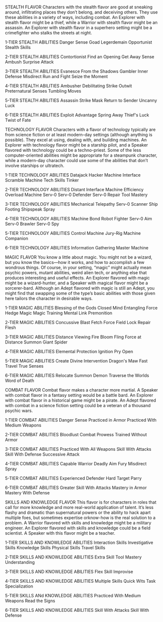 STEALTH FLAVOR Characters with the stealth flavor are good at sneaking around, infiltrating places they don’t belong, and deceiving others. They use these abilities in a variety of ways, including combat. An Explorer with stealth flavor might be a thief, while a Warrior with stealth flavor might be an assassin. An Explorer with stealth flavor in a superhero setting might be a crimefighter who stalks the streets at night.

1-TIER STEALTH ABILITIES
Danger Sense
Goad
Legerdemain
Opportunist
Stealth Skills

2-TIER STEALTH ABILITIES
Contortionist
Find an Opening
Get Away
Sense Ambush
Surprise Attack

3-TIER STEALTH ABILITIES
Evanesce
From the Shadows
Gambler
Inner Defense
Misdirect
Run and Fight
Seize the Moment

4-TIER STEALTH ABILITIES
Ambusher
Debilitating Strike
Outwit
Preternatural Senses
Tumbling Moves

5-TIER STEALTH ABILITIES
Assassin Strike
Mask
Return to Sender
Uncanny Luck

6-TIER STEALTH ABILITIES
Exploit Advantage
Spring Away
Thief's Luck
Twist of Fate


TECHNOLOGY FLAVOR Characters with a flavor of technology typically are from science fiction or at least modern-day settings (although anything is possible). They excel at using, dealing with, and building machines. An Explorer with technology flavor might be a starship pilot, and a Speaker flavored with technology could be a techno-priest. Some of the less computer-oriented abilities might be appropriate for a steampunk character, while a modern-day character could use some of the abilities that don’t involve starships or ultratech.

1-TIER TECHNOLOGY ABILITIES
Datajack
Hacker
Machine Interface
Scramble Machine
Tech Skills
Tinker

2-TIER TECHNOLOGY ABILITIES
Distant Interface
Machine Efficiency
Overload Machine
Serv-0
Serv-0 Defender
Serv-0 Repair
Tool Mastery

3-TIER TECHNOLOGY ABILITIES
Mechanical Telepathy
Serv-0 Scanner
Ship Footing
Shipspeak
Spray

4-TIER TECHNOLOGY ABILITIES
Machine Bond
Robot Fighter
Serv-0 Aim
Serv-0 Brawler
Serv-0 Spy

5-TIER TECHNOLOGY ABILITIES
Control Machine
Jury-Rig
Machine Companion 

6-TIER TECHNOLOGY ABILITIES
Information Gathering
Master Machine


MAGIC FLAVOR You know a little about magic. You might not be a wizard, but you know the basics—how it works, and how to accomplish a few wondrous things. Of course, in your setting, “magic” might actually mean psychic powers, mutant abilities, weird alien tech, or anything else that produces interesting and useful effects. An Explorer flavored with magic might be a wizard-hunter, and a Speaker with magical flavor might be a sorcerer-bard. Although an Adept flavored with magic is still an Adept, you might find that swapping some of the type’s basic abilities with those given here tailors the character in desirable ways.

1-TIER MAGIC ABILITIES
Blessing of the Gods
Closed Mind
Entangling Force
Hedge Magic
Magic Training
Mental Link
Premonition

2-TIER MAGIC ABILITIES
Concussive Blast
Fetch
Force Field 
Lock
Repair Flesh

3-TIER MAGIC ABILITIES
Distance Viewing
Fire Bloom
Fling
Force at Distance
Summon Giant Spider

4-TIER MAGIC ABILITIES
Elemental Protection
Ignition
Pry Open

5-TIER MAGIC ABILITIES
Create
Divine Intervention
Dragon's Maw
Fast Travel
True Senses

6-TIER MAGIC ABILITIES
Relocate
Summon Demon
Traverse the Worlds
Word of Death


COMBAT FLAVOR Combat flavor makes a character more martial. A Speaker with combat flavor in a fantasy setting would be a battle bard. An Explorer with combat flavor in a historical game might be a pirate. An Adept flavored with combat in a science fiction setting could be a veteran of a thousand psychic wars.

1-TIER COMBAT ABILITIES
Danger Sense
Practiced in Armor
Practiced With Medium Weapons

2-TIER COMBAT ABILITIES
Bloodlust
Combat Prowess
Trained Without Armor

3-TIER COMBAT ABILITIES
Practiced With All Weapons
Skill With Attacks
Skill With Defense
Successive Attack

4-TIER COMBAT ABILITIES
Capable Warrior
Deadly Aim
Fury
Misdirect
Spray

5-TIER COMBAT ABILITIES
Experienced Defender
Hard Target
Parry

6-TIER COMBAT ABILITIES
Greater Skill With Attacks
Mastery in Armor
Mastery With Defense




SKILLS AND KNOWLEDGE FLAVOR This flavor is for characters in roles that call for more knowledge and more real-world application of talent. It’s less flashy and dramatic than  supernatural powers or the ability to hack apart multiple foes, but sometimes expertise orknow-how is the real solution to a problem. A Warrior flavored with skills and knowledge might be a military engineer. An Explorer flavored with skills and knowledge could be a field scientist. A Speaker with this flavor might be a teacher.


1-TIER SKILLS AND KNOWLEDGE ABILITIES 
Interaction Skills
Investigative Skills 
Knowledge Skills
Physical Skills
Travel Skills


2-TIER SKILLS AND KNOWLEDGE ABILITIES 
Extra Skill
Tool Mastery
Understanding


3-TIER SKILLS AND KNOWLEDGE ABILITIES 
Flex Skill
Improvise


4-TIER SKILLS AND KNOWLEDGE ABILITIES 
Multiple Skills
Quick Wits
Task Specialization


5-TIER SKILLS ANd KNOWLEDGE ABILITIES
Practiced With Medium Weapons
Read the Signs


6-TIER SKILLS AND KNOWLEDGE ABILITIES
Skill With Attacks
Skill With Defense
